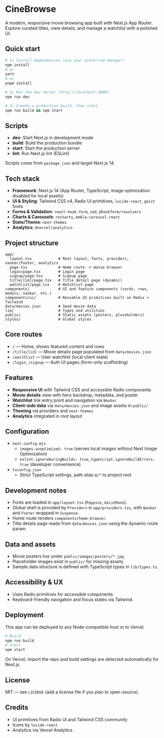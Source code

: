 # CineBrowse

A modern, responsive movie browsing app built with Next.js App Router. Explore curated titles, view details, and manage a watchlist with a polished UI.

## Quick start

```bash
# 1) Install dependencies (use your preferred manager)
npm install
# or
yarn
# or
pnpm install

# 2) Run the dev server (http://localhost:3000)
npm run dev

# 3) Create a production build, then start
npm run build && npm start
```

## Scripts

- **dev**: Start Next.js in development mode
- **build**: Build the production bundle
- **start**: Start the production server
- **lint**: Run Next.js lint (ESLint)

Scripts come from `package.json` and target Next.js 14.

## Tech stack

- **Framework**: Next.js 14 (App Router, TypeScript, image optimization disabled for local assets)
- **UI & Styling**: Tailwind CSS v4, Radix UI primitives, `lucide-react`, `geist` fonts
- **Forms & Validation**: `react-hook-form`, `zod`, `@hookform/resolvers`
- **Charts & Carousels**: `recharts`, `embla-carousel-react`
- **State/Theme**: `next-themes`
- **Analytics**: `@vercel/analytics`

## Project structure

```
app/
  layout.tsx            # Root layout, fonts, providers, navbar/footer, analytics
  page.tsx              # Home route -> movie browser
  login/page.tsx        # Login page
  signup/page.tsx       # Signup page
  title/[id]/page.tsx   # Title detail page (dynamic)
  watchlist/page.tsx    # Watchlist page
components/             # UI and feature components (cards, rows, modals, navbar, etc.)
components/ui/          # Reusable UI primitives built on Radix + Tailwind
data/movies.json        # Seed movie data
lib/                    # Types and utilities
public/                 # Static assets (posters, placeholders)
styles/                 # Global styles
```

## Core routes

- `/` — Home, shows featured content and rows
- `/title/[id]` — Movie details page populated from `data/movies.json`
- `/watchlist` — User watchlist (local client state)
- `/login`, `/signup` — Auth UI pages (form-only scaffolding)

## Features

- **Responsive UI** with Tailwind CSS and accessible Radix components
- **Movie details** view with hero backdrop, metadata, and poster
- **Watchlist** link entry point and navigation via `Navbar`
- **Client-side data** via `data/movies.json` and image assets in `public/`
- **Theming** via providers and `next-themes`
- **Analytics** integrated in root layout

## Configuration

- `next.config.mjs`
  - `images.unoptimized: true` (serves local images without Next Image Optimization)
  - `eslint.ignoreDuringBuilds: true`, `typescript.ignoreBuildErrors: true` (developer convenience)
- `tsconfig.json`
  - Strict TypeScript settings, path alias `@/*` to project root

## Development notes

- Fonts are loaded in `app/layout.tsx` (`Poppins`, `GeistMono`).
- Global shell is provided by `Providers` in `app/providers.tsx`, with `Navbar` and `Footer` wrapped in `Suspense`.
- Home route renders `components/home-browser`.
- Title details page reads from `data/movies.json` using the dynamic route param.

## Data and assets

- Movie posters live under `public/images/posters/*.jpg`.
- Placeholder images exist in `public/` for missing assets.
- Sample data structure is defined with TypeScript types in `lib/types.ts`.

## Accessibility & UX

- Uses Radix primitives for accessible components.
- Keyboard-friendly navigation and focus states via Tailwind.

## Deployment

This app can be deployed to any Node-compatible host or to Vercel.

```bash
# Build
npm run build
# Start
npm start
```

On Vercel, import the repo and build settings are detected automatically for Next.js.

## License

MIT — see `LICENSE` (add a license file if you plan to open-source).

## Credits

- UI primitives from Radix UI and Tailwind CSS community
- Icons by `lucide-react`
- Analytics via Vercel Analytics
